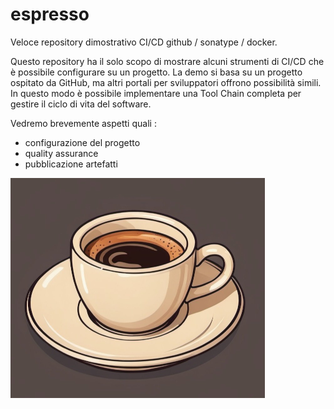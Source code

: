 # espresso

Veloce repository dimostrativo CI/CD github / sonatype / docker.

Questo repository ha il solo scopo di mostrare alcuni strumenti di CI/CD
che è possibile configurare su un progetto.
La demo si basa su un progetto ospitato da GitHub, ma altri portali per sviluppatori offrono possibilità simili.
In questo modo è possibile implementare una Tool Chain completa per gestire il ciclo di vita del software.

Vedremo brevemente aspetti quali : 
- configurazione del progetto
- quality assurance
- pubblicazione artefatti

![Espresso Logo](src/main/docs/img/espresso50.png "Espresso Logo")
